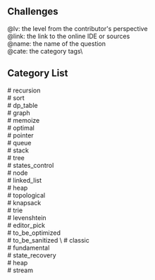 ## Challenges
@lv: the level from the contributor's perspective\
@link: the link to the online IDE or sources\
@name: the name of the question\
@cate: the category tags\

## Category List
#&nbsp;recursion \
#&nbsp;sort \
#&nbsp;dp_table \
#&nbsp;graph \
#&nbsp;memoize\
#&nbsp;optimal \
#&nbsp;pointer \
#&nbsp;queue \
#&nbsp;stack \
#&nbsp;tree\
#&nbsp;states_control \
#&nbsp;node \
#&nbsp;linked_list \
#&nbsp;heap \
#&nbsp;topological \
#&nbsp;knapsack \
#&nbsp;trie \
#&nbsp;levenshtein \
#&nbsp;editor_pick \
#&nbsp;to_be_optimized \
#&nbsp;to_be_sanitized \ 
#&nbsp;classic \
#&nbsp;fundamental \
#&nbsp;state_recovery \
#&nbsp;heap \
#&nbsp;stream